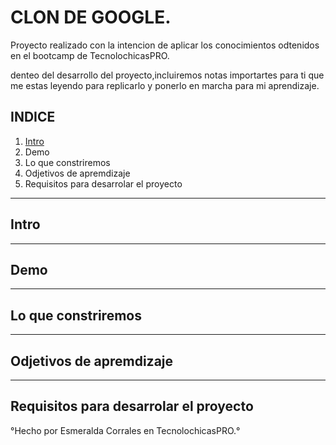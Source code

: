 # CLON DE GOOGLE.

Proyecto realizado con la intencion de aplicar  los conocimientos odtenidos en el bootcamp de TecnolochicasPRO.

denteo del desarrollo del proyecto,incluiremos notas importartes para ti que me estas leyendo para replicarlo y ponerlo en marcha para mi aprendizaje.

## INDICE

1. [Intro](url)
2. Demo
3. Lo que constriremos
4. Odjetivos de apremdizaje
5. Requisitos para desarrolar el proyecto

****

## Intro

****
## Demo
****

## Lo que constriremos
****
## Odjetivos de apremdizaje
****
## Requisitos para desarrolar el proyecto

°Hecho por Esmeralda Corrales en TecnolochicasPRO.°